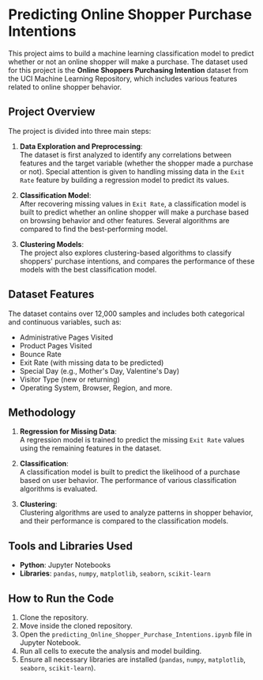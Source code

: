 # Predicting Online Shopper Purchase Intentions
This project aims to build a machine learning classification model to predict whether or not an online shopper will make a purchase. The dataset used for this project is the **Online Shoppers Purchasing Intention** dataset from the UCI Machine Learning Repository, which includes various features related to online shopper behavior.

## Project Overview

The project is divided into three main steps:
1. **Data Exploration and Preprocessing**:  
   The dataset is first analyzed to identify any correlations between features and the target variable (whether the shopper made a purchase or not). Special attention is given to handling missing data in the `Exit Rate` feature by building a regression model to predict its values.

2. **Classification Model**:  
   After recovering missing values in `Exit Rate`, a classification model is built to predict whether an online shopper will make a purchase based on browsing behavior and other features. Several algorithms are compared to find the best-performing model.

3. **Clustering Models**:  
   The project also explores clustering-based algorithms to classify shoppers' purchase intentions, and compares the performance of these models with the best classification model.

## Dataset Features

The dataset contains over 12,000 samples and includes both categorical and continuous variables, such as:
- Administrative Pages Visited
- Product Pages Visited
- Bounce Rate
- Exit Rate (with missing data to be predicted)
- Special Day (e.g., Mother's Day, Valentine's Day)
- Visitor Type (new or returning)
- Operating System, Browser, Region, and more.

## Methodology

1. **Regression for Missing Data**:  
   A regression model is trained to predict the missing `Exit Rate` values using the remaining features in the dataset.

2. **Classification**:  
   A classification model is built to predict the likelihood of a purchase based on user behavior. The performance of various classification algorithms is evaluated.

3. **Clustering**:  
   Clustering algorithms are used to analyze patterns in shopper behavior, and their performance is compared to the classification models.

## Tools and Libraries Used
- **Python**: Jupyter Notebooks
- **Libraries**: `pandas`, `numpy`, `matplotlib`, `seaborn`, `scikit-learn`

## How to Run the Code
1. Clone the repository.
2. Move inside the cloned repository.
3. Open the `predicting_Online_Shopper_Purchase_Intentions.ipynb` file in Jupyter Notebook.
4. Run all cells to execute the analysis and model building.
5. Ensure all necessary libraries are installed (`pandas`, `numpy`, `matplotlib`, `seaborn`, `scikit-learn`).
